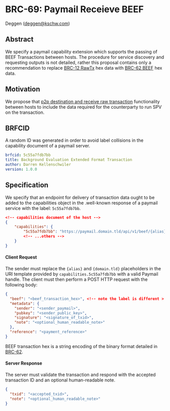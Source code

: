 # BRC-69: Paymail Receieve BEEF

Deggen (deggen@kschw.com)

## Abstract

We specify a paymail capability extension which supports the passing of BEEF Transactions between hosts. The procedure for service discovery and requesting outputs is not detailed, rather this proposal contains only a recommendation to replace [BRC-12 RawTx](../transactions/0012.md) hex data with [BRC-62 BEEF](../transactions/0062.md) hex data.

## Motivation

We propose that [p2p destination and receive raw transaction](./0028.md) functionality between hosts to include the data required for the counterparty to run SPV on the transaction.


## BRFCID

A random ID was generated in order to avoid label collisions in the capability document of a paymail server.

``` yaml
brfcid: 5c55a7fdb7bb
title: Background Evaluation Extended Format Transaction
author: Darren Kellenschwiler
version: 1.0.0
```

## Specification

We specify that an endpoint for delivery of transaction data ought to be added to the capabilities object in the .well-known response of a paymail service with the label: `5c55a7fdb7bb`.

``` json
<!-- capabilities document of the host -->
{
    "capabilities": {
        "5c55a7fdb7bb": "https://paymail.domain.tld/api/v1/beef/{alias}@{domain.tld}",
        <!-- ...others -->
    }
}
```

#### Client Request

The sender must replace the `{alias}` and `{domain.tld}` placeholders in the URI template provided by `capabilities.5c55a7fdb7bb` with a valid Paymail handle. The client must then perform a POST HTTP request with the following body:

```json
{
  "beef": "<beef_transaction_hex>", <!-- note the label is different >
  "metadata": {
    "sender": "<sender_paymail>",
    "pubkey": "<sender_public_key>",
    "signature": "<signature_of_txid>",
    "note": "<optional_human_readable_note>"
  },
  "reference": "<payment_reference>"
}
```

BEEF transaction hex is a string encoding of the binary format detailed in [BRC-62](../transactions/0062.md).

#### Server Response

The server must validate the transaction and respond with the accepted transaction ID and an optional human-readable note.

```json
{
  "txid": "<accepted_txid>",
  "note": "<optional_human_readable_note>"
}
```
